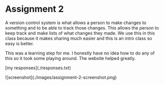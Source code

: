 <h1>Assignment 2</h1>

<p>
A version control system is what allows a person to make changes to something and to be able to track those changes. This allows the person to keep track and make lists of what changes they made. We use this in this class because it makes sharing much easier and this is an intro class so easy is better.
</p>
<p>
This was a learning step for me. I honestly have no idea how to do any of this so it took some playing around. The website helped greatly.
</p>
<p>
[my responses](./responses.txt)
<p>

<p>
![screenshot](./images/assignment-2-screenshot.png)
